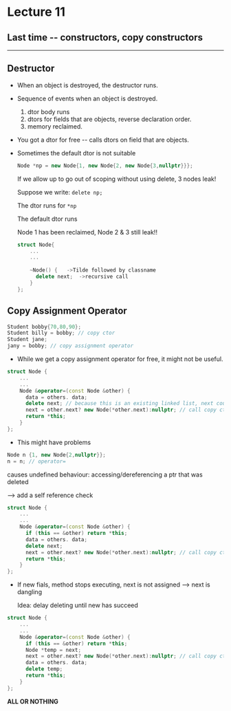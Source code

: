# Lecture 11

## Last time -- constructors, copy constructors

-----------------

## Destructor

- When an object is destroyed, the destructor runs.

- Sequence of events when an object is destroyed.
   1. dtor body runs
   2. dtors for fields that are objects, reverse declaration order.
   3. memory reclaimed.
  
- You got a dtor for free -- calls dtors on field that are objects.

- Sometimes the default dtor is not suitable
  ```c++
  Node *np = new Node{1, new Node{2, new Node{3,nullptr}}};
  ```
  If we allow up to go out of scoping without using delete, 3 nodes leak!
  
  Suppose we write: `delete np;`
  
  The dtor runs for `*np`
  
  The default dtor runs
  
  Node 1 has been reclaimed, Node 2 & 3 still leak!!
  ```c++
  struct Node{
      ...
      ...
      
      ~Node() {   ->Tilde followed by classname
        delete next;  ->recursive call
      }
  };
  ```


## Copy Assignment Operator

```c++
Student bobby{70,80,90};
Student billy = bobby; // copy ctor
Student jane;
jany = bobby; // copy assignment operator
```

- While we get a copy assignment operator for free, it might not be useful.

```c++
struct Node {
    ...
    ...
    Node &operator=(const Node &other) {
      data = others. data;
      delete next; // because this is an existing linked list, next could be pointing to a heap allocated node
      next = other.next? new Node(*other.next):nullptr; // call copy ctor recursively
      return *this;
    }
};
```

- This might have problems
 ```c++
 Node n {1, new Node{2,nullptr}};
 n = n; // operator=
 ```
 causes undefined behaviour: accessing/dereferencing a ptr that was deleted
 
 --> add a self reference check
 
```c++
struct Node {
    ...
    ...
    Node &operator=(const Node &other) {
      if (this == &other) return *this;
      data = others. data;
      delete next;
      next = other.next? new Node(*other.next):nullptr; // call copy ctor recursively
      return *this;
    }
};
```

- If new fials, method stops executing, next is not assigned --> next is dangling
  
  Idea: delay deleting until new has succeed
  
```c++
struct Node {
    ...
    ...
    Node &operator=(const Node &other) {
      if (this == &other) return *this;
      Node *temp = next;
      next = other.next? new Node(*other.next):nullptr; // call copy ctor recursively
      data = others. data;
      delete temp;
      return *this;
    } 
};
```
__ALL OR NOTHING__ 
    
    
    
    
    
    
    
    
    
    
    
    
    
    
    
    
    
    
    
    
    
    
    
    
    
    
    
    
    
    
